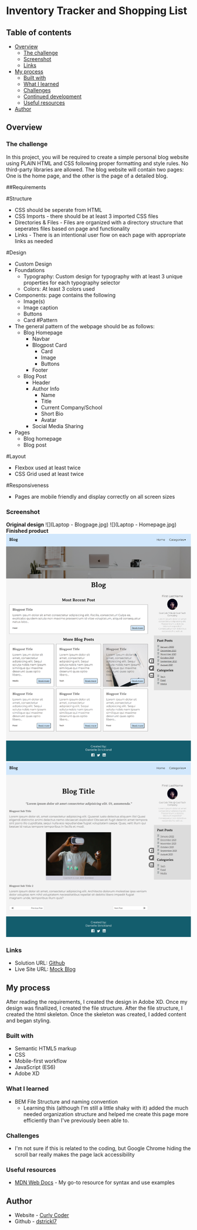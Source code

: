 # Inventory Tracker and Shopping List

## Table of contents

- [Overview](#overview)
  - [The challenge](#the-challenge)
  - [Screenshot](#screenshot)
  - [Links](#links)
- [My process](#my-process)
  - [Built with](#built-with)
  - [What I learned](#what-i-learned)
  - [Challenges](#challenges)
  - [Continued development](#continued-development)
  - [Useful resources](#useful-resources)
- [Author](#author)

## Overview

### The challenge

In this project, you will be required to create a simple personal blog 
website using PLAIN HTML and CSS following proper formatting and style 
rules. No third-party libraries are allowed. The blog website will contain two 
pages: One is the home page, and the other is the page of a detailed blog.

##Requirements

#Structure
- CSS should be seperate from HTML
- CSS Imports - there should be at least 3 imported CSS files
- Directories & Files - Files are organized with a directory structure that seperates files based on page and functionality
- Links - There is an intentional user flow on each page with appropriate links as needed

#Design
- Custom Design
- Foundations
  - Typography: Custom design for typography with at least 3 unique properties for each typography selector
  - Colors: At least 3 colors used
- Components: page contains the following
  - Image(s)
  - Image caption
  - Buttons
  - Card
#Pattern
- The general pattern of the webpage should be as follows:
  - Blog Homepage
    - Navbar
    - Blogpost Card
      - Card
      - Image
      - Buttons
    - Footer
  - Blog Post
    - Header
    - Author Info
      - Name
      - Title
      - Current Company/School
      - Short Bio
      - Avatar
    - Social Media Sharing
- Pages
  - Blog homepage
  - Blog post

#Layout
- Flexbox used at least twice
- CSS Grid used at least twice

#Responsiveness
- Pages are mobile friendly and display correctly on all screen sizes

### Screenshot

**Original design**
![](Laptop - Blogpage.jpg)
![](Laptop - Homepage.jpg)
**Finished product**
![](screenshot1.png)
![](screenshot2.png)

### Links

- Solution URL: [Github](https://github.com/dstrickl7/SEP_REACT_1_18_2022/tree/by_Danielle_Strickland/hw/project1)
- Live Site URL: [Mock Blog](https://dstrickl7.github.io/SEP_REACT_1_18_2022/project1/)

## My process

After reading the requirements, I created the design in Adobe XD. Once my design was finallized, I created the file structure. After the file structure, I created the html skeleton. Once the skeleton was created, I added content and began styling.

### Built with

- Semantic HTML5 markup
- CSS
- Mobile-first workflow
- JavaScript (ES6)
- Adobe XD

### What I learned

- BEM File Structure and naming convention
  - Learning this (although I'm still a little shaky with it) added the much needed organization structure and helped me create this page more efficiently than I've previously been able to.

### Challenges

- I'm not sure if this is related to the coding, but Google Chrome hiding the scroll bar really makes the page lack accessibility


### Useful resources

- [MDN Web Docs](https://developer.mozilla.org/en-US/) - My go-to resource for syntax and use examples

## Author

- Website - [Curly Coder](https://www.curlycoder.com)
- Github - [dstrickl7](https://github.com/dstrickl7)
